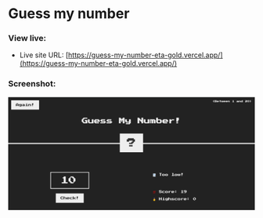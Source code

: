 # Guess my number

### View live:
- Live site URL: [https://guess-my-number-eta-gold.vercel.app/](https://guess-my-number-eta-gold.vercel.app/)
### Screenshot:

![](preview.png)